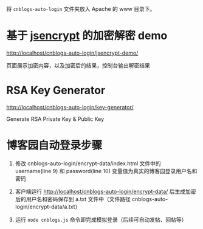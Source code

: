 将 `cnblogs-auto-login` 文件夹放入 Apache 的 www 目录下。

# 基于 [jsencrypt](http://travistidwell.com/jsencrypt/) 的加密解密 demo

<http://localhost/cnblogs-auto-login/jsencrypt-demo/>

页面展示加密内容，以及加密后的结果，控制台输出解密结果


# RSA Key Generator

<http://localhost/cnblogs-auto-login/key-generator/>

Generate RSA Private Key & Public Key

# 博客园自动登录步骤


1. 修改 cnblogs-auto-login/encrypt-data/index.html 文件中的 username(line 9) 和 password(line 10) 变量值为真实的博客园登录用户名和密码

2. 客户端运行 <http://localhost/cnblogs-auto-login/encrypt-data/> 后生成加密后的用户名和密码保存到 a.txt 文件中（文件路径 cnblogs-auto-login/encrypt-data/a.txt）

3. 运行 `node cnblogs.js`  命令即完成模拟登录（后续可自动发帖、回帖等）